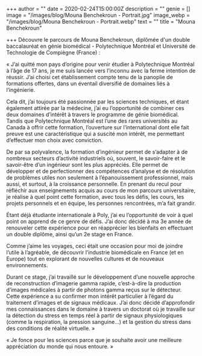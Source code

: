 +++
author = ""
date = 2020-02-24T15:00:00Z
description = ""
genie = []
image = "/images/blog/Mouna Benchekroun - Portrait.jpg"
image_webp = "/images/blog/Mouna Benchekroun - Portrait.webp"
text = ""
title = "Mouna Benchekroun"

+++
Découvre le parcours de Mouna Benchekroun, diplômée d'un double baccalauréat en génie biomédical - Polytechnique Montréal et Université de Technologie de Compiègne (France) :

« J’ai quitté mon pays d’origine pour venir étudier à Polytechnique Montréal à l’âge de 17 ans, je me suis lancée vers l’inconnu avec la ferme intention de réussir. J’ai choisi cet établissement compte tenu de la panoplie de formations offertes, dans un éventail diversifié de domaines liés à l’ingénierie.

Cela dit, j’ai toujours été passionnée par les sciences techniques, et étant également attirée par la médecine, j’ai eu l’opportunité de combiner ces deux domaines d’intérêt à travers le programme de génie biomédical. Tandis que Polytechnique Montréal est l’une des rares universités au Canada à offrir cette formation, l’ouverture sur l’international dont elle fait preuve est une caractéristique qui a suscité mon intérêt, me permettant d’effectuer mon choix avec conviction.

De par sa polyvalence, la formation d’ingénieur permet de s’adapter à de nombreux secteurs d’activité industriels où, souvent, le savoir-faire et le savoir-être d’un ingénieur sont les plus appréciés. Elle permet de développer et de perfectionner des compétences d’analyse et de résolution de problèmes utiles non seulement à l’épanouissement professionnel, mais aussi, et surtout, à la croissance personnelle. En prenant du recul pour réfléchir aux enseignements acquis au cours de mon parcours universitaire, je réalise à quel point cette formation, avec tous les défis, les cours, les projets personnels et en équipe, les personnes rencontrées, m’a fait grandir.

Étant déjà étudiante internationale à Poly, j’ai eu l’opportunité de voir à quel point on apprend de ce genre de défis. J’ai donc décidé à ma 3e année de renouveler cette expérience pour en réapprécier les bienfaits en effectuant un double diplôme, ainsi qu’un 2e stage en France.

Comme j’aime les voyages, ceci était une occasion pour moi de joindre l’utile à l’agréable, de découvrir l’industrie biomédicale en France (et en Europe) tout en explorant de nouvelles cultures et de nouveaux environnements.

Durant ce stage, j’ai travaillé sur le développement d’une nouvelle approche de reconstruction d’imagerie gamma rapide, c’est-à-dire la production d’images médicales à partir de photons gamma reçus sur le détecteur. Cette expérience a su confirmer mon intérêt particulier à l’égard du traitement d’images et de signaux médicaux. J’ai donc décidé d’approfondir mes connaissances dans le domaine à travers un doctorat où je travaille sur la détection du stress en temps réel à partir de signaux physiologiques (comme la respiration, la pression sanguine…) et la gestion du stress dans des conditions de réalité virtuelle. »

« Je fonce pour les sciences parce que je souhaite avoir une meilleure appréciation du monde qui nous entoure. »